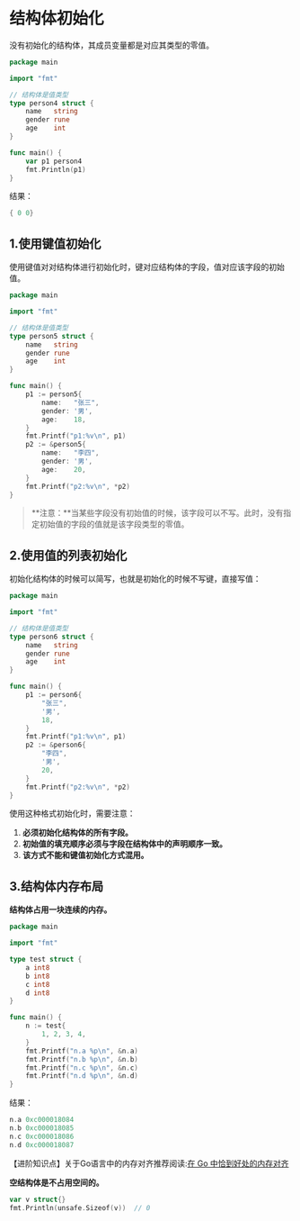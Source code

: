# 结构体初始化

没有初始化的结构体，其成员变量都是对应其类型的零值。

```go
package main

import "fmt"

// 结构体是值类型
type person4 struct {
	name   string
	gender rune
	age    int
}

func main() {
	var p1 person4
	fmt.Println(p1)
}
```

结果：

```go
{ 0 0}
```



## 1.使用键值初始化

使用键值对对结构体进行初始化时，键对应结构体的字段，值对应该字段的初始值。

```go
package main

import "fmt"

// 结构体是值类型
type person5 struct {
	name   string
	gender rune
	age    int
}

func main() {
	p1 := person5{
		name:   "张三",
		gender: '男',
		age:    18,
	}
	fmt.Printf("p1:%v\n", p1)
	p2 := &person5{
		name:   "李四",
		gender: '男',
		age:    20,
	}
	fmt.Printf("p2:%v\n", *p2)
}
```

>  **注意：**当某些字段没有初始值的时候，该字段可以不写。此时，没有指定初始值的字段的值就是该字段类型的零值。



## 2.使用值的列表初始化

初始化结构体的时候可以简写，也就是初始化的时候不写键，直接写值：

```go
package main

import "fmt"

// 结构体是值类型
type person6 struct {
	name   string
	gender rune
	age    int
}

func main() {
	p1 := person6{
		"张三",
		'男',
		18,
	}
	fmt.Printf("p1:%v\n", p1)
	p2 := &person6{
		"李四",
		'男',
		20,
	}
	fmt.Printf("p2:%v\n", *p2)
}
```

使用这种格式初始化时，需要注意：

1. **必须初始化结构体的所有字段。**
2. **初始值的填充顺序必须与字段在结构体中的声明顺序一致。**
3. **该方式不能和键值初始化方式混用。**



## 3.结构体内存布局

**结构体占用一块连续的内存。**

```go
package main

import "fmt"

type test struct {
	a int8
	b int8
	c int8
	d int8
}

func main() {
	n := test{
		1, 2, 3, 4,
	}
	fmt.Printf("n.a %p\n", &n.a)
	fmt.Printf("n.b %p\n", &n.b)
	fmt.Printf("n.c %p\n", &n.c)
	fmt.Printf("n.d %p\n", &n.d)
}
```

结果：

```go
n.a 0xc000018084
n.b 0xc000018085
n.c 0xc000018086
n.d 0xc000018087
```

【进阶知识点】关于Go语言中的内存对齐推荐阅读:[在 Go 中恰到好处的内存对齐](https://segmentfault.com/a/1190000017527311?utm_campaign=studygolang.com&utm_medium=studygolang.com&utm_source=studygolang.com)

**空结构体是不占用空间的。**

```go
var v struct{}
fmt.Println(unsafe.Sizeof(v))  // 0
```

